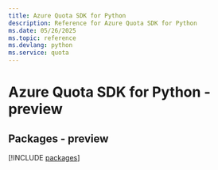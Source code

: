 ```yaml
---
title: Azure Quota SDK for Python
description: Reference for Azure Quota SDK for Python
ms.date: 05/26/2025
ms.topic: reference
ms.devlang: python
ms.service: quota
---
```

# Azure Quota SDK for Python - preview
## Packages - preview
[!INCLUDE [packages](quota-index.md)]